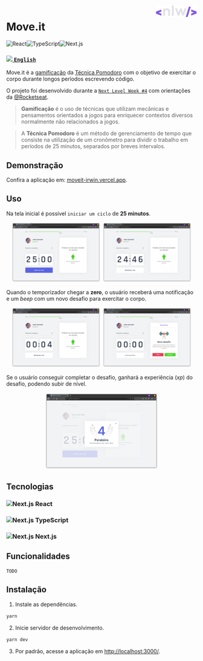 <a href="https://nextlevelweek.com/" target="_blank">
    <img src="public/icons/nlw.svg" alt="NLW"align="right" height="30" />
</a>

# Move<span/>.it

<img src="https://img.shields.io/badge/React-61DAFB?style=for-the-badge&logo=react&logoColor=black" alt="React"><img src="https://img.shields.io/badge/TypeScript-3178C6?style=for-the-badge&logo=typescript&logoColor=white" alt="TypeScript"><img src="https://img.shields.io/badge/Next.js-000000?style=for-the-badge&logo=next.js" alt="Next.js">

### [<img src="https://img.icons8.com/dusk/50/000000/translation.png" width="15"/> `English`](https://github.com/irwinschmitt/nlw4/blob/main/README.en.md)

Move<span></span>.it é a
<a href="https://pt.wikipedia.org/wiki/Ludifica%C3%A7%C3%A3o" target="_blank">gamificação</a>
da
<a href="https://pt.wikipedia.org/wiki/T%C3%A9cnica_pomodoro" target="_blank">Técnica Pomodoro</a>
com o objetivo de exercitar o corpo durante longos períodos escrevendo código.

O projeto foi desenvolvido durante a
<a href="https://nextlevelweek.com/" target="_blank">`Next Level Week #4`</a>
com orientações da
<a href="https://github.com/Rocketseat" target="_blank">@Rocketseat</a>.

> **Gamificação** é o uso de técnicas que utilizam mecânicas e pensamentos orientados a jogos para enriquecer contextos diversos normalmente não relacionados a jogos.

> A **Técnica Pomodoro** é um método de gerenciamento de tempo que consiste na utilização de um cronômetro para dividir o trabalho em períodos de 25 minutos, separados por breves intervalos.

## Demonstração

Confira a aplicação em:
<a href="https://moveit-irwin.vercel.app/" target="_blank">moveit-irwin.vercel.app</a>.

## Uso

Na tela inicial é possível `iniciar um ciclo` de **25 minutos**.

<p align="center">
    <img src="./docs/images/1.png" alt="Next.js" width="47%">
    <img src="./docs/images/2.png" alt="Next.js" width="47%">
</p>

Quando o temporizador chegar a **zero**, o usuário receberá uma notificação e um *beep* com um novo desafio para exercitar o corpo.

<p align="center">
    <img src="./docs/images/3.png" alt="Next.js" width="47%">
    <img src="./docs/images/4.png" alt="Next.js" width="47%">
</p>

Se o usuário conseguir completar o desafio, ganhará a experiência (*xp*) do desafio, podendo subir de nível.

<p align="center">
    <img src="./docs/images/5.png" alt="Next.js" width="60%">
</p>

## Tecnologias

### <img src="https://simpleicons.org/icons/react.svg" alt="Next.js" height="13"> React

### <img src="https://simpleicons.org/icons/typescript.svg" alt="Next.js" height="13"> TypeScript

### <img src="https://simpleicons.org/icons/next-dot-js.svg" alt="Next.js" height="13"> Next.js

## Funcionalidades

`TODO`

## Instalação

1. Instale as dependências.

```bash
yarn
```

2. Inicie servidor de desenvolvimento.

```bash
yarn dev
```

3. Por padrão, acesse a aplicação em
<a href="http://localhost:3000/" target="_blank">http://localhost:3000/</a>.

